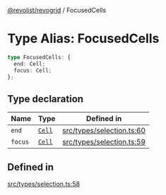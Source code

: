 [@revolist/revogrid](README.md) / FocusedCells

# Type Alias: FocusedCells

```ts
type FocusedCells: {
  end: Cell;
  focus: Cell;
};
```

## Type declaration

| Name | Type | Defined in |
| ------ | ------ | ------ |
| `end` | [`Cell`](Interface.Cell.md) | [src/types/selection.ts:60](https://github.com/revolist/revogrid/blob/2f44a261094fb5584023b62ddfd589facc70cf92/src/types/selection.ts#L60) |
| `focus` | [`Cell`](Interface.Cell.md) | [src/types/selection.ts:59](https://github.com/revolist/revogrid/blob/2f44a261094fb5584023b62ddfd589facc70cf92/src/types/selection.ts#L59) |

## Defined in

[src/types/selection.ts:58](https://github.com/revolist/revogrid/blob/2f44a261094fb5584023b62ddfd589facc70cf92/src/types/selection.ts#L58)
